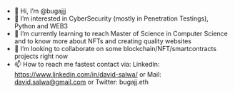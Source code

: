 - 👋 Hi, I’m @bugajjj
- 👀 I’m interested in CyberSecurity (mostly in Penetration Testings), Python and WEB3
- 🌱 I’m currently learning to reach Master of Science in Computer Science and to know more about NFTs and creating quality websites
- 💞️ I’m looking to collaborate on some blockchain/NFT/smartcontracts projects right now
- 📫 How to reach me fastest contact via:
LinkedIn: https://www.linkedin.com/in/david-salwa/
or
Mail: david.salwa@gmail.com
or
Twitter: bugajj.eth


<!---
bugajjj/bugajjj is a ✨ special ✨ repository because its `README.md` (this file) appears on your GitHub profile.
You can click the Preview link to take a look at your changes.
--->
